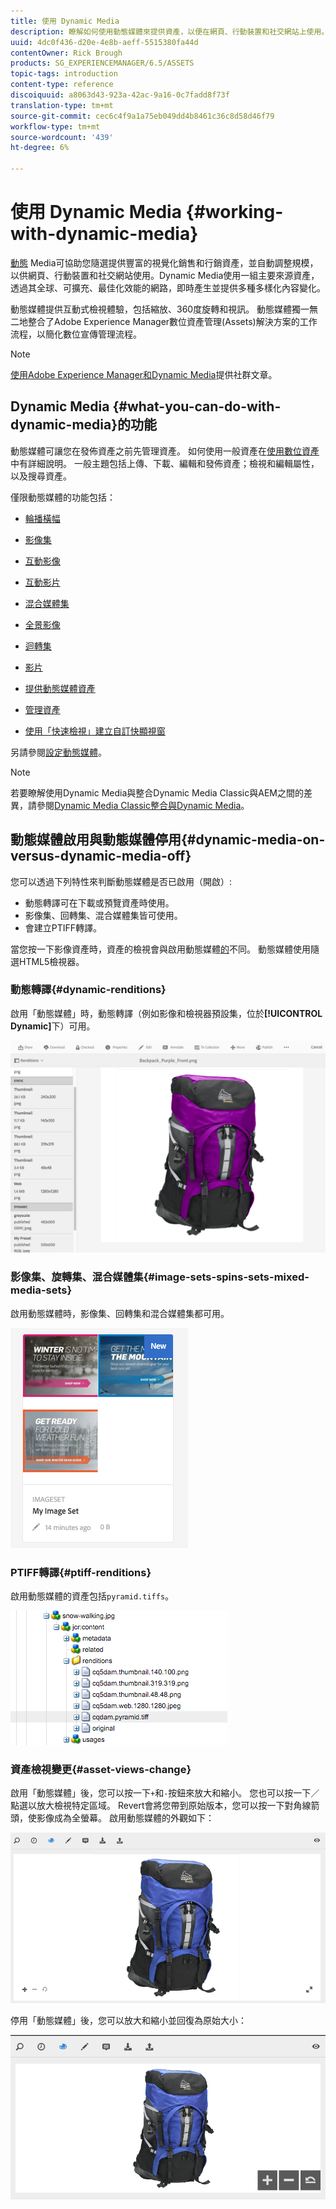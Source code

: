 ```yaml
---
title: 使用 Dynamic Media
description: 瞭解如何使用動態媒體來提供資產，以便在網頁、行動裝置和社交網站上使用。
uuid: 4dc0f436-d20e-4e8b-aeff-5515380fa44d
contentOwner: Rick Brough
products: SG_EXPERIENCEMANAGER/6.5/ASSETS
topic-tags: introduction
content-type: reference
discoiquuid: a8063d43-923a-42ac-9a16-0c7fadd8f73f
translation-type: tm+mt
source-git-commit: cec6c4f9a1a75eb049dd4b8461c36c8d58d46f79
workflow-type: tm+mt
source-wordcount: '439'
ht-degree: 6%

---
```



# 使用 Dynamic Media {#working-with-dynamic-media}

[動態](https://www.adobe.com/solutions/web-experience-management/dynamic-media.html) Media可協助您隨選提供豐富的視覺化銷售和行銷資產，並自動調整規模，以供網頁、行動裝置和社交網站使用。Dynamic Media使用一組主要來源資產，透過其全球、可擴充、最佳化效能的網路，即時產生並提供多種多樣化內容變化。

動態媒體提供互動式檢視體驗，包括縮放、360度旋轉和視訊。 動態媒體獨一無二地整合了Adobe Experience Manager數位資產管理(Assets)解決方案的工作流程，以簡化數位宣傳管理流程。

>[!NOTE]
>
>[使用Adobe Experience Manager和Dynamic Media](https://helpx.adobe.com/experience-manager/using/aem_dynamic_media.html)提供社群文章。

## Dynamic Media {#what-you-can-do-with-dynamic-media}的功能

動態媒體可讓您在發佈資產之前先管理資產。 如何使用一般資產在[使用數位資產](manage-assets.md)中有詳細說明。 一般主題包括上傳、下載、編輯和發佈資產；檢視和編輯屬性，以及搜尋資產。

僅限動態媒體的功能包括：

* [輪播橫幅](carousel-banners.md)
* [影像集](image-sets.md)
* [互動影像](interactive-images.md)
* [互動影片](interactive-videos.md)
* [混合媒體集](mixed-media-sets.md)
* [全景影像](panoramic-images.md)

* [迴轉集](spin-sets.md)
* [影片](video.md)
* [提供動態媒體資產](delivering-dynamic-media-assets.md)
* [管理資產](managing-assets.md)
* [使用「快速檢視」建立自訂快顯視窗](custom-pop-ups.md)

另請參閱[設定動態媒體](administering-dynamic-media.md)。

>[!NOTE]
>
>若要瞭解使用Dynamic Media與整合Dynamic Media Classic與AEM之間的差異，請參閱[Dynamic Media Classic整合與Dynamic Media](/help/sites-administering/scene7.md#aem-scene-integration-versus-dynamic-media)。

## 動態媒體啟用與動態媒體停用{#dynamic-media-on-versus-dynamic-media-off}

您可以透過下列特性來判斷動態媒體是否已啟用（開啟）:

* 動態轉譯可在下載或預覽資產時使用。
* 影像集、回轉集、混合媒體集皆可使用。
* 會建立PTIFF轉譯。

當您按一下影像資產時，資產的檢視會與啟用動態媒體[的](config-dynamic.md#enabling-dynamic-media)不同。 動態媒體使用隨選HTML5檢視器。

### 動態轉譯{#dynamic-renditions}

啟用「動態媒體」時，動態轉譯（例如影像和檢視器預設集，位於&#x200B;**[!UICONTROL Dynamic]**&#x200B;下）可用。

![chlimage_1-358](assets/chlimage_1-358.png)

### 影像集、旋轉集、混合媒體集{#image-sets-spins-sets-mixed-media-sets}

啟用動態媒體時，影像集、回轉集和混合媒體集都可用。

![chlimage_1-359](assets/chlimage_1-359.png)

### PTIFF轉譯{#ptiff-renditions}

啟用動態媒體的資產包括`pyramid.tiffs`。

![chlimage_1-360](assets/chlimage_1-360.png)

### 資產檢視變更{#asset-views-change}

啟用「動態媒體」後，您可以按一下`+`和`-`按鈕來放大和縮小。 您也可以按一下／點選以放大檢視特定區域。 Revert會將您帶到原始版本，您可以按一下對角線箭頭，使影像成為全螢幕。 啟用動態媒體的外觀如下：

![chlimage_1-361](assets/chlimage_1-361.png)

停用「動態媒體」後，您可以放大和縮小並回復為原始大小：

![chlimage_1-362](assets/chlimage_1-362.png)
